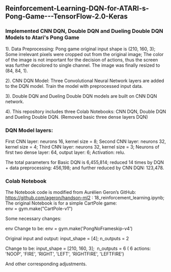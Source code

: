 ## Reinforcement-Learning-DQN-for-ATARI-s-Pong-Game---TensorFlow-2.0-Keras
### Implemented CNN DQN, Double DQN and Dueling Double DQN Models to Atari's Pong Game

1). Data Preprocessing: 
    Pong game original input shape is (210, 160, 3); Some irrelevant pixels were cropped out from the original image; The color of the image is not important for the decision of actions, thus the screen was further decolored to single channel. The image was finally resized to (84, 84, 1). 

2). CNN DQN Model:
    Three Convolutional Neural Network layers are added to the DQN model. Train the model with preprocessed input data.
    
3). Double DQN and Dueling Double DQN models are built on CNN DQN network.

4). This repository includes three Colab Notebooks: CNN DQN, Double DQN and Dueling Double DQN. (Removed basic three dense layers DQN)

### DQN Model layers:
First CNN layer: neurons 16, kernel size = 8;
Second CNN layer: neurons 32, kernel size = 4;
Third CNN layer: neurons 32, kernel size = 3;
Neurons of first two dense layer: 64, output layer: 6;
Activation: relu.

The total parameters for Basic DQN is 6,455,814; reduced 14 times by DQN + data preprocessing: 456,198; and further reduced by CNN DQN: 123,478.

### Colab Notebook
The Notebook code is modified from Aurélien Geron’s GitHub: https://github.com/ageron/handson-ml2 :
18_reinforcement_learning.ipynb; The original Notebook is for a simple CartPole game:  env = gym.make("CartPole-v1")

Some necessary changes:

env Change to be:  env = gym.make('PongNoFrameskip-v4’)

Original input and output:
input_shape = [4];
n_outputs = 2 

Change to be:
input_shape = [210, 160, 3]; 
n_outputs = 6 ( 6 actions: 'NOOP', 'FIRE', 'RIGHT', 'LEFT', 'RIGHTFIRE', 'LEFTFIRE’)

And other corresponding adjustments.

